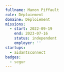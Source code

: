 ```yaml
---
fullname: Manon Piffault
role: Déploiement
domaine: Déploiement
missions:
  - start: 2022-09-19
    end: 2023-07-16
    status: independent
    employer: ''
startups:
  - aidantsconnect
badges:
  - segur
---
```



